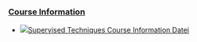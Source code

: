 ### [Course Information](https://moodle.jku.at/jku/course/view.php?id=10809#section-0)


* [![](https://moodle.jku.at/jku/theme/image.php/classic/core/1600773234/f/pdf-24)Supervised Techniques Course Information Datei](https://moodle.jku.at/jku/mod/resource/view.php?id=4388108)

